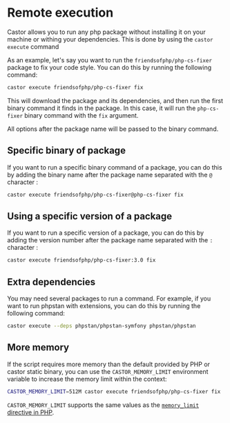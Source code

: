 # Remote execution

Castor allows you to run any php package without installing it on your machine or
withing your dependencies. This is done by using the `castor execute` command

As an example, let's say you want to run the `friendsofphp/php-cs-fixer` package
to fix your code style. You can do this by running the following command:

```bash
castor execute friendsofphp/php-cs-fixer fix
```

This will download the package and its dependencies, and then run the first
binary command it finds in the package. In this case, it will run the `php-cs-fixer`
binary command with the `fix` argument.

All options after the package name will be passed to the binary command.

## Specific binary of package

If you want to run a specific binary command of a package, you can do this by
adding the binary name after the package name separated with the `@` character :

```bash
castor execute friendsofphp/php-cs-fixer@php-cs-fixer fix
```

## Using a specific version of a package

If you want to run a specific version of a package, you can do this by adding the
version number after the package name separated with the `:` character :

```bash
castor execute friendsofphp/php-cs-fixer:3.0 fix
```

## Extra dependencies

You may need several packages to run a command. For example, if you want to run
phpstan with extensions, you can do this by running the following command:

```bash
castor execute --deps phpstan/phpstan-symfony phpstan/phpstan
```

## More memory

If the script requires more memory than the default provided by PHP or castor static binary,
you can use the `CASTOR_MEMORY_LIMIT` environment variable to increase the memory limit within the
context:

```bash
CASTOR_MEMORY_LIMIT=512M castor execute friendsofphp/php-cs-fixer fix
```

`CASTOR_MEMORY_LIMIT` supports the same values as the [`memory_limit` directive
in PHP](https://www.php.net/manual/en/ini.core.php#ini.memory-limit).
